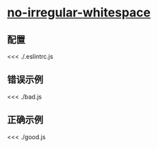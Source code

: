 # [no-irregular-whitespace](https://eslint.org/docs/rules/no-irregular-whitespace)

## 配置

<<< ./.eslintrc.js

## 错误示例

<<< ./bad.js

## 正确示例

<<< ./good.js
